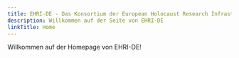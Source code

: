 ```yaml
---
title: EHRI-DE - Das Konsortium der European Holocaust Research Infrastructure in Deutschland
description: Willkommen auf der Seite von EHRI-DE 
linkTitle: Home
---
```


Willkommen auf der Homepage von EHRI-DE! 
